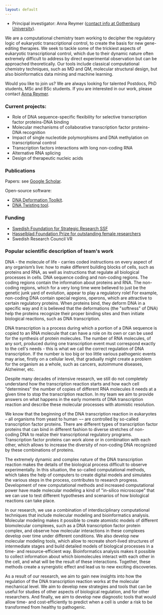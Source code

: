 ```yaml
---
layout: default
---
```


* Principal investigator: Anna Reymer ([contact info at Gothenburg University](https://www.gu.se/en/about/find-staff/annareymer)).

We are a computational chemistry team working to decipher the regulatory logic of eukaryotic transcriptional control, to create the basis for new gene-editing therapies. We seek to tackle some of the trickiest aspects of eukaryotic transcriptional control, which due to their dynamic nature often extremely difficult to address by direct experimental observation but can be approached theoretically. Our tools include classical computational chemistry techniques, such as MD and QM, molecular structural design, but also bioinformatics data mining and machine learning. 

Would you like to join us? We are always looking for talented Postdocs, PhD students, MSc and BSc students. If you are interested in our work, please contact [Anna Reymer](mailto:anna.reymer@gu.se).

### Current projects:
* Role of DNA sequence-specific flexibility for selective transcription factor proteins-DNA binding
*	Molecular mechanisms of collaborative transcription factor proteins-DNA recognition
*	Impact of single nucleotide polymorphisms and DNA methylation on transcriptional control
*	Transcription factors interactions with long non-coding RNA
*	Alternative RNA splicing
*	Design of therapeutic nucleic acids

### Publications
Papers: see [Google Scholar](https://scholar.google.com/citations?user=4TfCOOIAAAAJ).

Open-source software:
* [DNA Deformation Toolkit](https://github.com/annareym/DNA_Deformation_Toolkit).
* [DNA Twisting tool](https://github.com/annareym/PLUMED_DNA-Twist).

### Funding

* [Swedish Foundation for Strategic Research SSF](https://strategiska.se/pressmeddelande/236-miljoner-till-instrument-teknik-och-metodutveckling/) 
* [Hasselblad Foundation Prize for outstanding female researchers](https://www.mynewsdesk.com/se/hasselblad-foundation/pressreleases/kvinnliga-forskare-faar-miljonanslag-2306012) 
* Swedish Research Council VR


### Popular scientific description of team's work

DNA - the molecule of life - carries coded instructions on every aspect of any organism’s live: how to make different building blocks of cells, such as proteins and RNA, as well as instructions that regulate all biological processes in cells. DNA sequence coding and non-coding regions. The coding regions contain the information about proteins and RNA. The non-coding regions, which for a very long time were believed to just be the genetic junk yard of evolution, appear to play a regulatory role! For example, non-coding DNA contain special regions, operons, which are attractive to certain regulatory proteins. When proteins bind, they deform DNA in a specific way and it is believed that the deformations (the "softness" of DNA) help the proteins recognize their proper binding sites and then initiate biological reactions, such as DNA transcription. 

DNA transcription is a process during which a portion of a DNA sequence is copied to an RNA molecule that can have a role on its own or can be used for the synthesis of protein molecules. The number of RNA molecules, of any sort, produced during one transcription event must correspond exactly to the cell's needs - this is what we call the correct regulation of DNA transcription. If the number is too big or too little various pathogenic events may arise, firstly on a cellular level, that gradually might create a problem for the organism as a whole, such as cancers, autoimmune diseases, Alzheimer, etc. 

Despite many decades of intensive research, we still do not completely understand how the transcription reaction starts and how each cell "determines" the number of copies of different RNA molecules it needs at a given time to stop the transcription reaction. In my team we aim to provide answers on what happens in the early moments of DNA transcription reaction and describe these molecular processes with atomistic resolution. 

We know that the beginning of the DNA transcription reaction in eukaryotes – all organisms from yeast to human ¬– are controlled by so-called transcription factor proteins. There are different types of transcription factor proteins that can bind in different fashion to diverse stretches of non-coding DNA to realize their transcriptional regulatory programs. Transcription factor proteins can work alone or in combination with each other, which allows to increase the diversity of non-coding DNA recognized by these combinations of proteins. 

The extremely dynamic and complex nature of the DNA transcription reaction makes the details of the biological process difficult to observe experimentally. In this situation, the so-called computational methods, which takes the help of computers to create digital models and simulates the various steps in the process, contributes to research progress. Development of new computational methods and increased computational power have made molecular modeling a kind of "in-silico microscope" that we can use to test different hypotheses and scenarios of how biological reactions can take place.

In our research, we use a combination of interdisciplinary computational techniques that include molecular modeling and bioinformatics analysis. Molecular modeling makes it possible to create atomistic models of different biomolecular complexes, such as a DNA transcription factor protein complex, and observe how molecular interactions in these complexes develop over time under different conditions. We also develop new molecular modeling tools, which allow to recreate short-lived structures of intermediate stages and build detailed models of biological processes in a time- and resource-efficient way. Bioinformatics analysis makes it possible to collect information about which biomolecules interact with each other in the cell, and what will be the result of these interactions. Together, these methods create a synergistic effect and lead us to new exciting discoveries.

As a result of our research, we aim to gain new insights into how the regulation of the DNA transcription reaction works at the molecular mechanical level. We aim to develop new strategies and tools that can be useful for studies of other aspects of biological regulation, and for other researchers. And finally, we aim to develop new diagnostic tools that would allow time- and cost-efficiently to predict when a cell is under a risk to be transformed from healthy to pathogenic.

